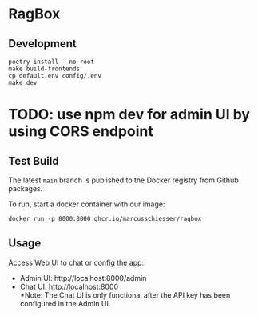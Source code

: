 # RagBox

## Development

```shell
poetry install --no-root
make build-frontends
cp default.env config/.env
make dev
```

# TODO: use npm dev for admin UI by using CORS endpoint

## Test Build

The latest `main` branch is published to the Docker registry from Github packages.

To run, start a docker container with our image:

```shell
docker run -p 8000:8000 ghcr.io/marcusschiesser/ragbox
```

## Usage

Access Web UI to chat or config the app:

- Admin UI: http://localhost:8000/admin
- Chat UI: http://localhost:8000  
  \*Note: The Chat UI is only functional after the API key has been configured in the Admin UI.
